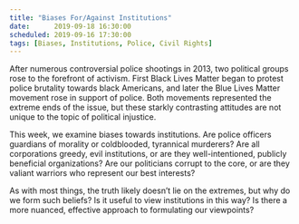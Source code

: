 ```yaml
---
title: "Biases For/Against Institutions"
date:      2019-09-18 16:30:00
scheduled: 2019-09-16 17:30:00
tags: [Biases, Institutions, Police, Civil Rights]
---
```

After numerous controversial police shootings in 2013, two political groups rose to the forefront of activism. First Black Lives Matter began to protest police brutality towards black Americans, and later the Blue Lives Matter movement rose in support of police. Both movements represented the extreme ends of the issue, but these starkly contrasting attitudes are not unique to the topic of political injustice.

This week, we examine biases towards institutions. Are police officers guardians of morality or coldblooded, tyrannical murderers? Are all corporations greedy, evil institutions, or are they well-intentioned, publicly beneficial organizations? Are our politicians corrupt to the core, or are they valiant warriors who represent our best interests?
 
As with most things, the truth likely doesn’t lie on the extremes, but why do we form such beliefs? Is it useful to view institutions in this way? Is there a more nuanced, effective approach to formulating our viewpoints?
